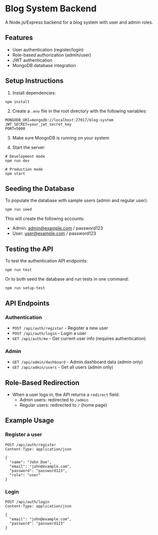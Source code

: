 # Blog System Backend

A Node.js/Express backend for a blog system with user and admin roles.

## Features

- User authentication (register/login)
- Role-based authorization (admin/user)
- JWT authentication
- MongoDB database integration

## Setup Instructions

1. Install dependencies:
```
npm install
```

2. Create a `.env` file in the root directory with the following variables:
```
MONGODB_URI=mongodb://localhost:27017/blog-system
JWT_SECRET=your_jwt_secret_key
PORT=5000
```

3. Make sure MongoDB is running on your system

4. Start the server:
```
# Development mode
npm run dev

# Production mode
npm start
```

## Seeding the Database

To populate the database with sample users (admin and regular user):

```
npm run seed
```

This will create the following accounts:
- Admin: admin@example.com / password123
- User: user@example.com / password123

## Testing the API

To test the authentication API endpoints:

```
npm run test
```

Or to both seed the database and run tests in one command:

```
npm run setup-test
```

## API Endpoints

### Authentication
- `POST /api/auth/register` - Register a new user
- `POST /api/auth/login` - Login a user
- `GET /api/auth/me` - Get current user info (requires authentication)

### Admin
- `GET /api/admin/dashboard` - Admin dashboard data (admin only)
- `GET /api/admin/users` - Get all users (admin only)

## Role-Based Redirection

- When a user logs in, the API returns a `redirect` field:
  - Admin users: redirected to `/admin`
  - Regular users: redirected to `/` (home page)

## Example Usage

### Register a user
```
POST /api/auth/register
Content-Type: application/json

{
  "name": "John Doe",
  "email": "john@example.com",
  "password": "password123",
  "role": "user"
}
```

### Login
```
POST /api/auth/login
Content-Type: application/json

{
  "email": "john@example.com",
  "password": "password123"
}
``` 